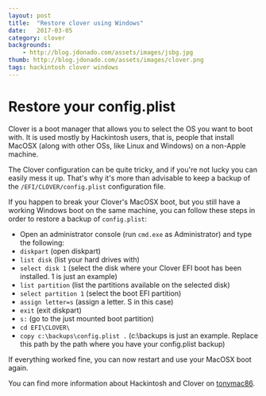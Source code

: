 ```yaml
---
layout: post
title:  "Restore clover using Windows"
date:   2017-03-05
category: clover
backgrounds:
    - http://blog.jdonado.com/assets/images/jsbg.jpg
thumb: http://blog.jdonado.com/assets/images/clover.png
tags: hackintosh clover windows
---
```


# Restore your config.plist

Clover is a boot manager that allows you to select the OS you want to boot with. It is used mostly by Hackintosh users, that is, people that install MacOSX (along with other OSs, like Linux and Windows) on a non-Apple machine.

The Clover configuration can be quite tricky, and if you're not lucky you can easily mess it up. That's why it's more than advisable to keep a backup of the `/EFI/CLOVER/config.plist` configuration file.

If you happen to break your Clover's MacOSX boot, but you still have a working Windows boot on the same machine, you can follow these steps in order to restore a backup of `config.plist`:

- Open an administrator console (run `cmd.exe` as Administrator) and type the following:
- `diskpart` (open diskpart)
- `list disk` (list your hard drives with)
- `select disk 1` (select the disk where your Clover EFI boot has been installed. 1 is just an example)
- `list partition` (list the partitions available on the selected disk)
- `select partition 1` (select the boot EFI partition)
- `assign letter=s` (assign a letter. S in this case)
- `exit` (exit diskpart)
- `s:` (go to the just mounted boot partition)
- `cd EFI\CLOVER\`
- `copy c:\backups\config.plist .` (c:\backups is just an example. Replace this path by the path where you have your config.plist backup)

If everything worked fine, you can now restart and use your MacOSX boot again.

You can find more information about Hackintosh and Clover on [tonymac86](https://www.tonymacx86.com/).
